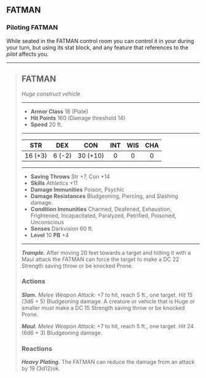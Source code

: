 ## FATMAN


### Piloting FATMAN
While seated in the FATMAN control room you can control it in your during your turn, but using its stat block, and any feature that references to the *pilot* affects you.

___
> ## FATMAN
>*Huge construct vehicle*
> ___
> - **Armor Class** 18 (Plate)
> - **Hit Points** 160 (Damage threshold 14)
> - **Speed** 20 ft.
>___
>|   STR   |   DEX   |   CON    |   INT   |   WIS   |   CHA   |
>|:-------:|:-------:|:--------:|:-------:|:-------:|:-------:|
>| 16 (+3) |  6 (-2) | 30 (+10) |    0    |    0    |    0    |
>___
> - **Saving Throws** Str +7, Con +14
> - **Skills** *Athletics* +11
> - **Damage Immunities** Poison, Psychic
> - **Damage Resistances** Bludgeoning, Piercing, and Slashing damage.
> - **Condition Immunities** Charmed, Deafened, Exhaustion, Frightened, Incapacitated, Paralyzed, Petrified, Poisoned, Unconscious
> - **Senses** Darkvision 60 ft.
> - **Level** 10 **PB** +4
> ___
> ***Trample.***
> After moving 20 feet towards a target and hitting it with a Maul attack the FATMAN can force the target to make a DC 22 Strength saving throw or be knocked Prone.
>
> ### Actions
> ***Slam.*** *Melee Weapon Attack:* +7 to hit, reach 5 ft., one target. *Hit* 15 (3d6 + 5) Bludgeoning damage. A creature or vehicle that is Huge or smaller must make a DC 15 Strength saving throw or be knocked Prone.
>
> ***Maul.*** *Melee Weapon Attack:* +7 to hit, reach 5 ft., one target. *Hit* 24 (6d6 + 3) Bludgeoning damage. 
>
> ### Reactions
> ***Heavy Plating.***
> The FATMAN can reduce the damage from an attack by 19 (3d12)ok.
>

